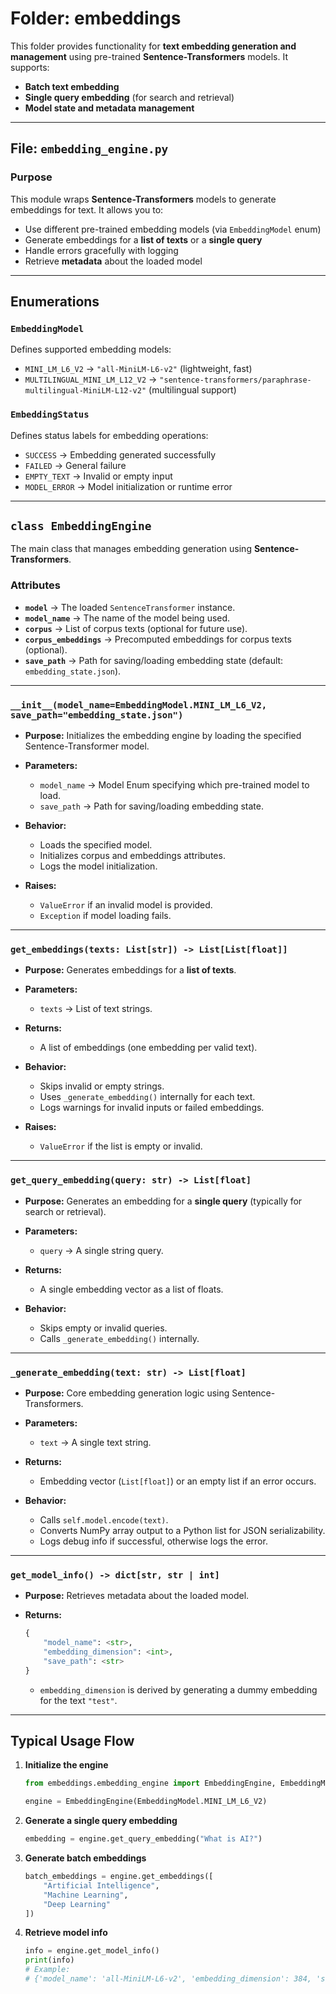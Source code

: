 #  Folder: embeddings

This folder provides functionality for **text embedding generation and management** using pre-trained **Sentence-Transformers** models. It supports:

* **Batch text embedding**
* **Single query embedding** (for search and retrieval)
* **Model state and metadata management**

---

##  File: `embedding_engine.py`

###  Purpose

This module wraps **Sentence-Transformers** models to generate embeddings for text. It allows you to:

* Use different pre-trained embedding models (via `EmbeddingModel` enum)
* Generate embeddings for a **list of texts** or a **single query**
* Handle errors gracefully with logging
* Retrieve **metadata** about the loaded model

---

##  Enumerations

### `EmbeddingModel`

Defines supported embedding models:

* `MINI_LM_L6_V2` → `"all-MiniLM-L6-v2"` (lightweight, fast)
* `MULTILINGUAL_MINI_LM_L12_V2` → `"sentence-transformers/paraphrase-multilingual-MiniLM-L12-v2"` (multilingual support)

### `EmbeddingStatus`

Defines status labels for embedding operations:

* `SUCCESS` → Embedding generated successfully
* `FAILED` → General failure
* `EMPTY_TEXT` → Invalid or empty input
* `MODEL_ERROR` → Model initialization or runtime error

---

##  `class EmbeddingEngine`

The main class that manages embedding generation using **Sentence-Transformers**.

### Attributes

* **`model`** → The loaded `SentenceTransformer` instance.
* **`model_name`** → The name of the model being used.
* **`corpus`** → List of corpus texts (optional for future use).
* **`corpus_embeddings`** → Precomputed embeddings for corpus texts (optional).
* **`save_path`** → Path for saving/loading embedding state (default: `embedding_state.json`).

---

### **`__init__(model_name=EmbeddingModel.MINI_LM_L6_V2, save_path="embedding_state.json")`**

* **Purpose:** Initializes the embedding engine by loading the specified Sentence-Transformer model.
* **Parameters:**

  * `model_name` → Model Enum specifying which pre-trained model to load.
  * `save_path` → Path for saving/loading embedding state.
* **Behavior:**

  * Loads the specified model.
  * Initializes corpus and embeddings attributes.
  * Logs the model initialization.
* **Raises:**

  * `ValueError` if an invalid model is provided.
  * `Exception` if model loading fails.

---

### **`get_embeddings(texts: List[str]) -> List[List[float]]`**

* **Purpose:** Generates embeddings for a **list of texts**.
* **Parameters:**

  * `texts` → List of text strings.
* **Returns:**

  * A list of embeddings (one embedding per valid text).
* **Behavior:**

  * Skips invalid or empty strings.
  * Uses `_generate_embedding()` internally for each text.
  * Logs warnings for invalid inputs or failed embeddings.
* **Raises:**

  * `ValueError` if the list is empty or invalid.

---

### **`get_query_embedding(query: str) -> List[float]`**

* **Purpose:** Generates an embedding for a **single query** (typically for search or retrieval).
* **Parameters:**

  * `query` → A single string query.
* **Returns:**

  * A single embedding vector as a list of floats.
* **Behavior:**

  * Skips empty or invalid queries.
  * Calls `_generate_embedding()` internally.

---

### **`_generate_embedding(text: str) -> List[float]`**

* **Purpose:** Core embedding generation logic using Sentence-Transformers.
* **Parameters:**

  * `text` → A single text string.
* **Returns:**

  * Embedding vector (`List[float]`) or an empty list if an error occurs.
* **Behavior:**

  * Calls `self.model.encode(text)`.
  * Converts NumPy array output to a Python list for JSON serializability.
  * Logs debug info if successful, otherwise logs the error.

---

### **`get_model_info() -> dict[str, str | int]`**

* **Purpose:** Retrieves metadata about the loaded model.
* **Returns:**

  ```python
  {
      "model_name": <str>,
      "embedding_dimension": <int>,
      "save_path": <str>
  }
  ```

  * `embedding_dimension` is derived by generating a dummy embedding for the text `"test"`.

---

##  Typical Usage Flow

1. **Initialize the engine**

   ```python
   from embeddings.embedding_engine import EmbeddingEngine, EmbeddingModel

   engine = EmbeddingEngine(EmbeddingModel.MINI_LM_L6_V2)
   ```

2. **Generate a single query embedding**

   ```python
   embedding = engine.get_query_embedding("What is AI?")
   ```

3. **Generate batch embeddings**

   ```python
   batch_embeddings = engine.get_embeddings([
       "Artificial Intelligence",
       "Machine Learning",
       "Deep Learning"
   ])
   ```

4. **Retrieve model info**

   ```python
   info = engine.get_model_info()
   print(info)
   # Example:
   # {'model_name': 'all-MiniLM-L6-v2', 'embedding_dimension': 384, 'save_path': 'embedding_state.json'}
   ```


